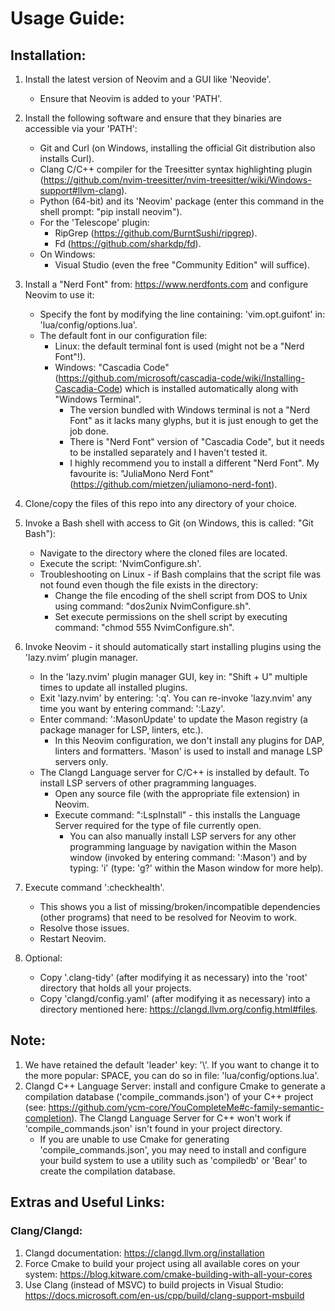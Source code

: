 # Usage Guide:

## Installation:

1. Install the latest version of Neovim and a GUI like 'Neovide'.
   * Ensure that Neovim is added to your 'PATH'.

2. Install the following software and ensure that they binaries are accessible via your 'PATH':
   * Git and Curl (on Windows, installing the official Git distribution also installs Curl).
   * Clang C/C++ compiler for the Treesitter syntax highlighting plugin (https://github.com/nvim-treesitter/nvim-treesitter/wiki/Windows-support#llvm-clang).
   * Python (64-bit) and its 'Neovim' package (enter this command in the shell prompt: "pip install neovim").
   * For the 'Telescope' plugin:
     * RipGrep (https://github.com/BurntSushi/ripgrep).
     * Fd (https://github.com/sharkdp/fd).
   * On Windows:
     * Visual Studio (even the free "Community Edition" will suffice).

3. Install a "Nerd Font" from: https://www.nerdfonts.com and configure Neovim to use it:
   * Specify the font by modifying the line containing: 'vim.opt.guifont' in: 'lua/config/options.lua'.
   * The default font in our configuration file:
     * Linux: the default terminal font is used (might not be a "Nerd Font"!).
     * Windows: "Cascadia Code" (https://github.com/microsoft/cascadia-code/wiki/Installing-Cascadia-Code) which is installed automatically along with "Windows Terminal".
       * The version bundled with Windows terminal is not a "Nerd Font" as it lacks many glyphs, but it is just enough to get the job done.
       * There is "Nerd Font" version of "Cascadia Code", but it needs to be installed separately and I haven't tested it.
       * I highly recommend you to install a different "Nerd Font". My favourite is: "JuliaMono Nerd Font" (https://github.com/mietzen/juliamono-nerd-font).

4. Clone/copy the files of this repo into any directory of your choice.

5. Invoke a Bash shell with access to Git (on Windows, this is called: "Git Bash"):
   * Navigate to the directory where the cloned files are located.
   * Execute the script: 'NvimConfigure.sh'.
   * Troubleshooting on Linux - if Bash complains that the script file was not found even though the file exists in the directory:
     * Change the file encoding of the shell script from DOS to Unix using command: "dos2unix NvimConfigure.sh".
     * Set execute permissions on the shell script by executing command: "chmod 555 NvimConfigure.sh".

6. Invoke Neovim - it should automatically start installing plugins using the 'lazy.nvim' plugin manager.
   * In the 'lazy.nvim' plugin manager GUI, key in: "Shift + U" multiple times to update all installed plugins.
   * Exit 'lazy.nvim' by entering: ':q'. You can re-invoke 'lazy.nvim' any time you want by entering command: ':Lazy'.
   * Enter command: ':MasonUpdate' to update the Mason registry (a package manager for LSP, linters, etc.).
     * In this Neovim configuration, we don't install any plugins for DAP, linters and formatters. 'Mason' is used to install and manage LSP servers only.
   * The Clangd Language server for C/C++ is installed by default. To install LSP servers of other pragramming languages.
     * Open any source file (with the appropriate file extension) in Neovim.
     * Execute command: ":LspInstall" - this installs the Language Server required for the type of file currently open.
       * You can also manually install LSP servers for any other programming language by navigation within the Mason window (invoked by entering command: ':Mason') and by typing: 'i' (type: 'g?' within the Mason window for more help).

7. Execute command ':checkhealth'.
   * This shows you a list of missing/broken/incompatible dependencies (other programs) that need to be resolved for Neovim to work.
   * Resolve those issues.
   * Restart Neovim.

8. Optional:
   * Copy '.clang-tidy' (after modifying it as necessary) into the 'root' directory that holds all your projects.
   * Copy 'clangd/config.yaml' (after modifying it as necessary) into a directory mentioned here: https://clangd.llvm.org/config.html#files.


## Note:

1. We have retained the default 'leader' key: '\\'. If you want to change it to the more popular: SPACE, you can do so in file: 'lua/config/options.lua'.
2. Clangd C++ Language Server: install and configure Cmake to generate a compilation database ('compile_commands.json') of your C++ project (see: https://github.com/ycm-core/YouCompleteMe#c-family-semantic-completion). The Clangd Language Server for C++ won't work if 'compile_commands.json' isn't found in your project directory.
   * If you are unable to use Cmake for generating 'compile_commands.json', you may need to install and configure your build system to use a utility such as 'compiledb' or 'Bear' to create the compilation database.


## Extras and Useful Links:
### Clang/Clangd:

1. Clangd documentation: https://clangd.llvm.org/installation
2. Force Cmake to build your project using all available cores on your system: https://blog.kitware.com/cmake-building-with-all-your-cores
3. Use Clang (instead of MSVC) to build projects in Visual Studio: https://docs.microsoft.com/en-us/cpp/build/clang-support-msbuild
